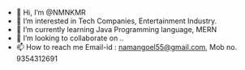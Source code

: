 - 👋 Hi, I’m @NMNKMR
- 👀 I’m interested in Tech Companies, Entertainment Industry.
- 🌱 I’m currently learning Java Programming language, MERN
- 💞️ I’m looking to collaborate on ..
- 📫 How to reach me Email-id : namangoel55@gmail.com, Mob no. 9354312691

<!---
NMNKMR/NMNKMR is a ✨ special ✨ repository because its `README.md` (this file) appears on your GitHub profile.
You can click the Preview link to take a look at your changes.
--->
